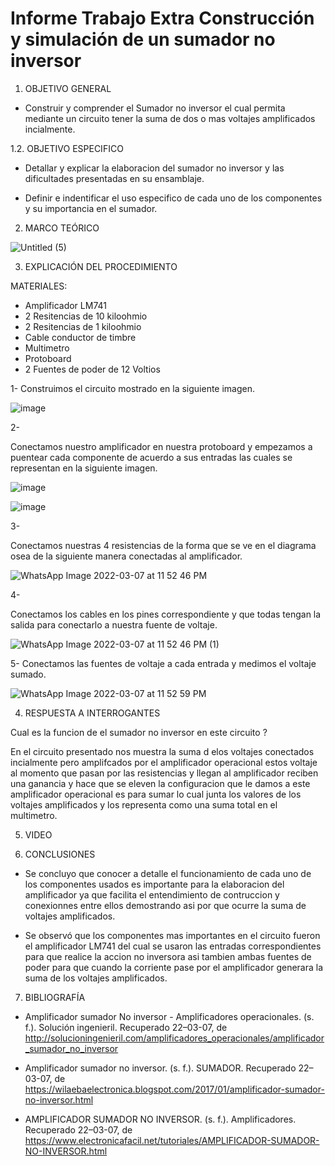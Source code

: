# Informe Trabajo Extra Construcción  y simulación de un sumador no inversor 

1. OBJETIVO GENERAL 

* Construir y comprender el Sumador no inversor el cual permita mediante un circuito tener la suma de dos o mas voltajes amplificados incialmente.

1.2. OBJETIVO ESPECIFICO 

* Detallar y explicar la elaboracion del sumador no inversor y las dificultades presentadas en su ensamblaje.

* Definir e indentificar el uso especifico de cada uno de los componentes y su importancia en el sumador.

2. MARCO TEÓRICO 

![Untitled (5)](https://user-images.githubusercontent.com/93899720/157170055-594cbf99-2705-48ce-874b-fcf80af665b6.jpg)


3. EXPLICACIÓN DEL PROCEDIMIENTO

MATERIALES: 

* Amplificador LM741
* 2 Resitencias de 10 kiloohmio
* 2 Resitencias de 1 kiloohmio
* Cable conductor de timbre
* Multimetro
* Protoboard
* 2 Fuentes de poder de 12 Voltios

1- Construimos el circuito mostrado en la siguiente imagen.

![image](https://user-images.githubusercontent.com/93899720/157168415-711f65db-b751-4e8e-bd8d-2c78b851351d.png)

2-

Conectamos nuestro amplificador en nuestra protoboard y empezamos a puentear cada componente de acuerdo a sus entradas las cuales se representan en la siguiente imagen.

![image](https://user-images.githubusercontent.com/93899720/157065581-e7e195a1-bba8-4e18-ba14-a0216d21ae30.png)

![image](https://user-images.githubusercontent.com/93899720/157168611-f1bc255b-fb5a-413f-9996-5f4ba7af8eb1.png)

3-

Conectamos nuestras 4 resistencias de la forma que se ve en el diagrama osea de la siguiente manera conectadas al amplificador.

![WhatsApp Image 2022-03-07 at 11 52 46 PM](https://user-images.githubusercontent.com/93899720/157168651-2972f32e-d4de-4da5-980b-5050fa1a82b5.jpeg)

4-

Conectamos los cables en los pines correspondiente y que todas tengan la salida para conectarlo a nuestra fuente de voltaje.

![WhatsApp Image 2022-03-07 at 11 52 46 PM (1)](https://user-images.githubusercontent.com/93899720/157168823-7d459b76-ec68-4f4d-b283-e2005a26e0cf.jpeg)

5- Conectamos las fuentes de voltaje a cada entrada y medimos el voltaje sumado.

![WhatsApp Image 2022-03-07 at 11 52 59 PM](https://user-images.githubusercontent.com/93899720/157169179-40f7fd46-0e06-41ba-aeb5-d30ff803b0b3.jpeg)


4. RESPUESTA A INTERROGANTES 

Cual es la funcion de el sumador no inversor en este circuito ? 

En el circuito presentado nos muestra la suma d elos voltajes conectados incialmente pero amplifcados por el amplificador operacional estos voltaje al momento que pasan por las resistencias y llegan al amplificador reciben una ganancia y hace que se eleven la configuracion que le damos a este amplificador operacional es para sumar lo cual junta los valores de los voltajes amplificados y los representa como una suma total en el multimetro.


5. VIDEO



6. CONCLUSIONES

* Se concluyo que conocer a detalle el funcionamiento de cada uno de los componentes usados es importante para la elaboracion del amplificador ya que facilita el entendimiento     de contruccion y conexionnes entre ellos demostrando asi por que ocurre la suma de voltajes amplificados.

* Se observó que los componentes mas importantes en el circuito fueron el amplificador LM741 del cual se usaron las entradas correspondientes para que realice la accion no         inversora asi tambien ambas fuentes de poder para que  cuando la corriente pase por el amplificador generara la suma de los voltajes amplificados.


7. BIBLIOGRAFÍA

* Amplificador sumador No inversor - Amplificadores operacionales. (s. f.). Solución ingenieril. Recuperado 22–03-07, de http://solucioningenieril.com/amplificadores_operacionales/amplificador_sumador_no_inversor

* Amplificador sumador no inversor. (s. f.). SUMADOR. Recuperado 22–03-07, de https://wilaebaelectronica.blogspot.com/2017/01/amplificador-sumador-no-inversor.html

* AMPLIFICADOR SUMADOR NO INVERSOR. (s. f.). Amplificadores. Recuperado 22–03-07, de https://www.electronicafacil.net/tutoriales/AMPLIFICADOR-SUMADOR-NO-INVERSOR.html
